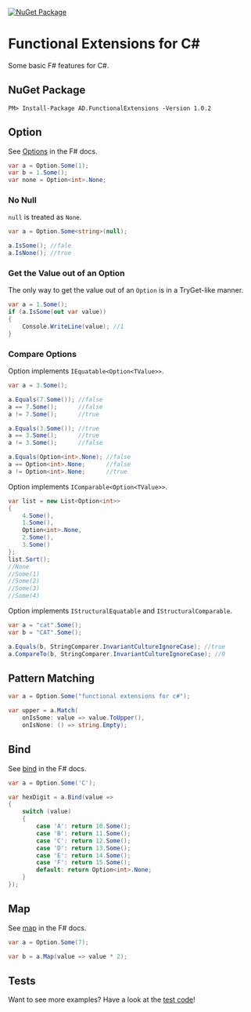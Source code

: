 [![NuGet Package](https://img.shields.io/nuget/v/ad.functionalextensions.svg)](https://www.nuget.org/packages/AD.FunctionalExtensions/)
# Functional Extensions for C#
Some basic F# features for C#.
## NuGet Package
    PM> Install-Package AD.FunctionalExtensions -Version 1.0.2
## Option
See [Options](https://docs.microsoft.com/en-us/dotnet/fsharp/language-reference/options) in the F# docs.
```csharp
var a = Option.Some(1);
var b = 1.Some();
var none = Option<int>.None;
```
### No Null
```null``` is treated as ```None```.
```csharp
var a = Option.Some<string>(null);

a.IsSome(); //fale
a.IsNone(); //true
```
### Get the Value out of an Option
The only way to get the value out of an ```Option``` is in a TryGet-like manner.
```csharp
var a = 1.Some();
if (a.IsSome(out var value))
{
    Console.WriteLine(value); //1
}
```
### Compare Options
Option implements ```IEquatable<Option<TValue>>```.
```csharp
var a = 3.Some();

a.Equals(7.Some()); //false
a == 7.Some();      //false
a != 7.Some();      //true

a.Equals(3.Some()); //true
a == 3.Some();      //true
a != 3.Some();      //false

a.Equals(Option<int>.None); //false
a == Option<int>.None;      //false
a != Option<int>.None;      //true
```
Option implements ```IComparable<Option<TValue>>```.
```csharp
var list = new List<Option<int>>
{
    4.Some(),
    1.Some(),
    Option<int>.None,
    2.Some(),
    3.Some()
};
list.Sort();
//None
//Some(1)
//Some(2)
//Some(3)
//Some(4)
```
Option implements ```IStructuralEquatable``` and ```IStructuralComparable```.
```csharp
var a = "cat".Some();
var b = "CAT".Some();

a.Equals(b, StringComparer.InvariantCultureIgnoreCase); //true
a.CompareTo(b, StringComparer.InvariantCultureIgnoreCase); //0
```
## Pattern Matching
```csharp
var a = Option.Some("functional extensions for c#");

var upper = a.Match(
    onIsSome: value => value.ToUpper(),
    onIsNone: () => string.Empty);
```
## Bind
See [bind](https://msdn.microsoft.com/visualfsharpdocs/conceptual/option.bind%5b%27t%2c%27u%5d-function-%5bfsharp%5d) in the F# docs.
```csharp
var a = Option.Some('C');

var hexDigit = a.Bind(value =>
{
    switch (value)
    {
        case 'A': return 10.Some();
        case 'B': return 11.Some();
        case 'C': return 12.Some();
        case 'D': return 13.Some();
        case 'E': return 14.Some();
        case 'F': return 15.Some();
        default: return Option<int>.None;
    }
});
```
## Map
See [map](https://msdn.microsoft.com/en-us/visualfsharpdocs/conceptual/option.map%5b't,'u%5d-function-%5bfsharp%5d) in the F# docs.
```csharp
var a = Option.Some(7);

var b = a.Map(value => value * 2);
```
## Tests
Want to see more examples? Have a look at the [test code](https://github.com/Andreas-Dorfer/functional-extensions/tree/master/src/AD.FunctionalExtensions.Tests)!